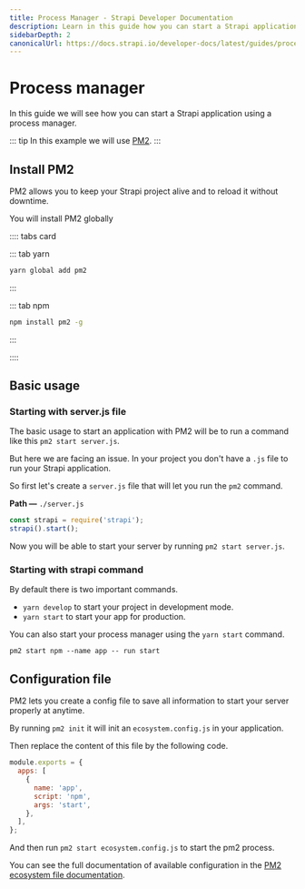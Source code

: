 ```yaml
---
title: Process Manager - Strapi Developer Documentation
description: Learn in this guide how you can start a Strapi application using a process manager.
sidebarDepth: 2
canonicalUrl: https://docs.strapi.io/developer-docs/latest/guides/process-manager.html
---
```


# Process manager

In this guide we will see how you can start a Strapi application using a process manager.

::: tip
In this example we will use [PM2](https://pm2.keymetrics.io/).
:::

## Install PM2

PM2 allows you to keep your Strapi project alive and to reload it without downtime.

You will install PM2 globally

:::: tabs card

::: tab yarn
```sh
yarn global add pm2
```
:::

::: tab npm
```sh
npm install pm2 -g
```
:::

::::

## Basic usage

### Starting with server.js file

The basic usage to start an application with PM2 will be to run a command like this `pm2 start server.js`.

But here we are facing an issue. In your project you don't have a `.js` file to run your Strapi application.

So first let's create a `server.js` file that will let you run the `pm2` command.

**Path —** `./server.js`

```js
const strapi = require('strapi');
strapi().start();
```

Now you will be able to start your server by running `pm2 start server.js`.

### Starting with strapi command

By default there is two important commands.

- `yarn develop` to start your project in development mode.
- `yarn start` to start your app for production.

You can also start your process manager using the `yarn start` command.

`pm2 start npm --name app -- run start`

## Configuration file

PM2 lets you create a config file to save all information to start your server properly at anytime.

By running `pm2 init` it will init an `ecosystem.config.js` in your application.

Then replace the content of this file by the following code.

```js
module.exports = {
  apps: [
    {
      name: 'app',
      script: 'npm',
      args: 'start',
    },
  ],
};
```

And then run `pm2 start ecosystem.config.js` to start the pm2 process.

You can see the full documentation of available configuration in the [PM2 ecosystem file documentation](https://pm2.keymetrics.io/docs/usage/application-declaration/).
